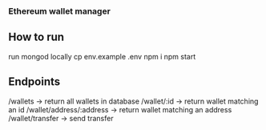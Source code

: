 ### Ethereum wallet manager

## How to run
run mongod locally
cp env.example .env
npm i
npm start

## Endpoints 

/wallets -> return all wallets in database
/wallet/:id -> return wallet matching an id
/wallet/address/:address -> return wallet matching an address
/wallet/transfer -> send transfer
